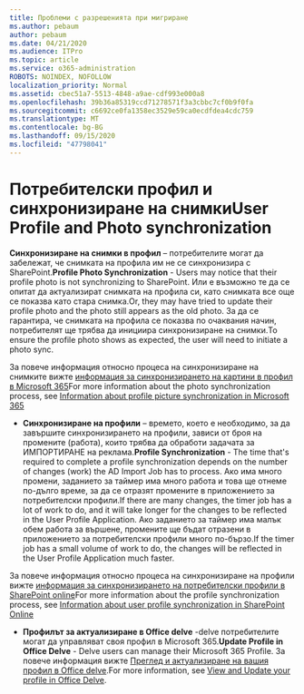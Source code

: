 ```yaml
---
title: Проблеми с разрешенията при мигриране
ms.author: pebaum
author: pebaum
ms.date: 04/21/2020
ms.audience: ITPro
ms.topic: article
ms.service: o365-administration
ROBOTS: NOINDEX, NOFOLLOW
localization_priority: Normal
ms.assetid: cbec51a7-5513-4848-a9ae-cdf993e000a8
ms.openlocfilehash: 39b36a85319ccd71278571f3a3cbbc7cf0b9f0fa
ms.sourcegitcommit: c6692ce0fa1358ec3529e59ca0ecdfdea4cdc759
ms.translationtype: MT
ms.contentlocale: bg-BG
ms.lasthandoff: 09/15/2020
ms.locfileid: "47798041"
---
```

# <a name="user-profile-and-photo-synchronization"></a><span data-ttu-id="eb694-102">Потребителски профил и синхронизиране на снимки</span><span class="sxs-lookup"><span data-stu-id="eb694-102">User Profile and Photo synchronization</span></span>

 <span data-ttu-id="eb694-103">**Синхронизиране на снимки в профил** – потребителите могат да забележат, че снимката на профила им не се синхронизира с SharePoint.</span><span class="sxs-lookup"><span data-stu-id="eb694-103">**Profile Photo Synchronization** - Users may notice that their profile photo is not synchronizing to SharePoint.</span></span> <span data-ttu-id="eb694-104">Или е възможно те да се опитат да актуализират снимката на профила си, като снимката все още се показва като стара снимка.</span><span class="sxs-lookup"><span data-stu-id="eb694-104">Or, they may have tried to update their profile photo and the photo still appears as the old photo.</span></span> <span data-ttu-id="eb694-105">За да се гарантира, че снимката на профила се показва по очаквания начин, потребителят ще трябва да инициира синхронизиране на снимки.</span><span class="sxs-lookup"><span data-stu-id="eb694-105">To ensure the profile photo shows as expected, the user will need to initiate a photo sync.</span></span> 
  
<span data-ttu-id="eb694-106">За повече информация относно процеса на синхронизиране на снимките вижте [информация за синхронизирането на картини в профил в Microsoft 365](https://go.microsoft.com/fwlink/?linkid=2022634)</span><span class="sxs-lookup"><span data-stu-id="eb694-106">For more information about the photo synchronization process, see [Information about profile picture synchronization in Microsoft 365](https://go.microsoft.com/fwlink/?linkid=2022634)</span></span>
  
- <span data-ttu-id="eb694-107">**Синхронизиране на профили** – времето, което е необходимо, за да завършите синхронизирането на профили, зависи от броя на промените (работа), които трябва да обработи задачата за ИМПОРТИРАНЕ на реклама.</span><span class="sxs-lookup"><span data-stu-id="eb694-107">**Profile Synchronization** - The time that's required to complete a profile synchronization depends on the number of changes (work) the AD Import Job has to process.</span></span> <span data-ttu-id="eb694-108">Ако има много промени, заданието за таймер има много работа и това ще отнеме по-дълго време, за да се отразят промените в приложението за потребителски профили.</span><span class="sxs-lookup"><span data-stu-id="eb694-108">If there are many changes, the timer job has a lot of work to do, and it will take longer for the changes to be reflected in the User Profile Application.</span></span> <span data-ttu-id="eb694-109">Ако заданието за таймер има малък обем работа за вършене, промените ще бъдат отразени в приложението за потребителски профили много по-бързо.</span><span class="sxs-lookup"><span data-stu-id="eb694-109">If the timer job has a small volume of work to do, the changes will be reflected in the User Profile Application much faster.</span></span> 
  
<span data-ttu-id="eb694-110">За повече информация относно процеса на синхронизиране на профили вижте [информация за синхронизирането на потребителски профили в SharePoint online](https://go.microsoft.com/fwlink/?linkid=2022639)</span><span class="sxs-lookup"><span data-stu-id="eb694-110">For more information about the profile synchronization process, see [Information about user profile synchronization in SharePoint Online](https://go.microsoft.com/fwlink/?linkid=2022639)</span></span>
    
- <span data-ttu-id="eb694-111">**Профилът за актуализиране в Office delve** -delve потребителите могат да управляват своя профил в Microsoft 365.</span><span class="sxs-lookup"><span data-stu-id="eb694-111">**Update Profile in Office Delve** - Delve users can manage their Microsoft 365 Profile.</span></span> <span data-ttu-id="eb694-112">За повече информация вижте [Преглед и актуализиране на вашия профил в Office delve](https://support.office.com/article/View-and-update-your-profile-in-Office-Delve-4e84343b-eedf-45a1-aeb9-8627ccca14ba).</span><span class="sxs-lookup"><span data-stu-id="eb694-112">For more information, see [View and Update your profile in Office Delve](https://support.office.com/article/View-and-update-your-profile-in-Office-Delve-4e84343b-eedf-45a1-aeb9-8627ccca14ba).</span></span>
    

